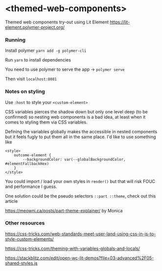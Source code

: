 # <themed-web-components\>

Themed web components try-out using Lit Element
https://lit-element.polymer-project.org/

### Running
Install polymer ```yarn add -g polymer-cli```

Run ```yarn``` to install dependencies

You need to use polymer to serve the app -> ```polymer serve```

Then visit ```localhost:8081```

### Notes on styling
Use ```:host``` to style your ```<custom-element>```

CSS variables pierces the shadow down but only one level deep (to be confirmed) so nesting web components is a bad idea, at least when it comes to styling them via CSS variables.

Defining the variables globally makes the accessible in nested components but it feels fugly to put them all in the same place. I'd like to use something like
```
<style> 
    outcome-element {
        --backgroundColor: var(--globalBackgroundColor, #elementFallbackHex)
    }
</style>
```

You could import / load your own styles in ```render()``` but that will risk FOUC and performance I guess.

One solution could be the pseudo selectors ```::part ::theme```, check out this article 

https://meowni.ca/posts/part-theme-explainer/ by Monica

### Other resources
https://css-tricks.com/web-standards-meet-user-land-using-css-in-js-to-style-custom-elements/

https://css-tricks.com/theming-with-variables-globals-and-locals/

https://stackblitz.com/edit/open-wc-lit-demos?file=03-advanced%2F05-shared-styles.js